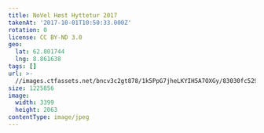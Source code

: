 ```yaml
---
title: NoVel Høst Hyttetur 2017
takenAt: '2017-10-01T10:50:33.000Z'
rotation: 0
license: CC BY-ND 3.0
geo:
  lat: 62.801744
  lng: 8.861638
tags: []
url: >-
  //images.ctfassets.net/bncv3c2gt878/1k5PpG7jheLKYIH5A7OXGy/83030fc52940355354c69b895e56d675/novel-hst-hyttetur-2017_36727359224_o
size: 1225856
image:
  width: 3399
  height: 2063
contentType: image/jpeg
---
```


